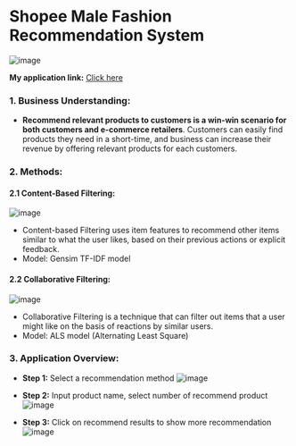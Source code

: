 # Shopee Male Fashion Recommendation System 
![image](https://github.com/TommyNhatNguyen/shopee_recommendation/assets/86128966/a2d111ec-7d04-43ec-9ca5-f37ca0a04682)

**My application link:** [Click here](https://tommynhatnguyen-shopee-recommendation-project-final-ikps3f.streamlit.app/)
### 1. Business Understanding: 
- **Recommend relevant products to customers is a win-win scenario for both customers and e-commerce retailers**. Customers can easily find products they need in a short-time, and business can increase their revenue by offering relevant products for each customers.
### 2. Methods: 
#### 2.1 Content-Based Filtering: 
![image](https://github.com/TommyNhatNguyen/shopee_recommendation/assets/86128966/b69f35e9-5b90-4d2f-b00f-b0404448364d)
- Content-based Filtering uses item features to recommend other items similar to what the user likes, based on their previous actions or explicit feedback.
- Model: Gensim TF-IDF model
#### 2.2 Collaborative Filtering:
![image](https://github.com/TommyNhatNguyen/shopee_recommendation/assets/86128966/ad25ef10-6e39-4b96-a174-efaf853e6aa0)
- Collaborative Filtering is a technique that can filter out items that a user might like on the basis of reactions by similar users.
- Model: ALS model (Alternating Least Square)
### 3. Application Overview:

- **Step 1:** Select a recommendation method
![image](https://github.com/TommyNhatNguyen/shopee_recommendation/assets/86128966/220e143e-5fef-47c2-ab8d-9e342dee15e7)

- **Step 2:** Input product name, select number of recommend product
![image](https://github.com/TommyNhatNguyen/shopee_recommendation/assets/86128966/ee150ecb-a414-48e8-8a9f-6f5640730291)

- **Step 3:** Click on recommend results to show more recommendation
![image](https://github.com/TommyNhatNguyen/shopee_recommendation/assets/86128966/65365ca1-770d-4025-a84b-14bc3127607b)

